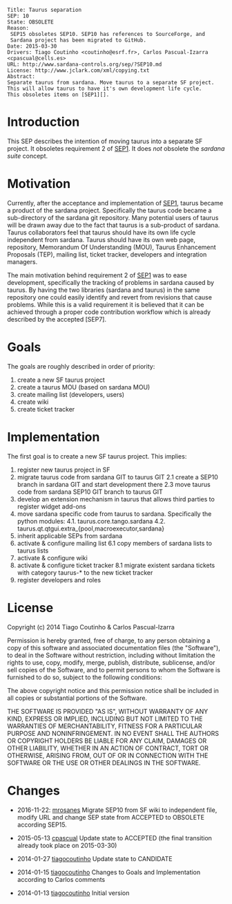 	Title: Taurus separation
	SEP: 10
	State: OBSOLETE
	Reason: 
	 SEP15 obsoletes SEP10. SEP10 has references to SourceForge, and
	 Sardana project has been migrated to GitHub.
	Date: 2015-03-30
	Drivers: Tiago Coutinho <coutinho@esrf.fr>, Carlos Pascual-Izarra <cpascual@cells.es>
	URL: http://www.sardana-controls.org/sep/?SEP10.md
	License: http://www.jclark.com/xml/copying.txt
	Abstract:
	Separate taurus from sardana. Move taurus to a separate SF project.
	This will allow taurus to have it's own development life cycle.
	This obsoletes items on [SEP1][].



Introduction
============

This SEP describes the intention of moving taurus into a separate SF project. 
It obsoletes requirement 2 of [SEP1]. It does *not* obsolete the *sardana suite* concept. 

Motivation
==========

Currently, after the acceptance and implementation of [SEP1], taurus became a product of the sardana project. Specifically the taurus code became a sub-directory of the sardana git repository.
Many potential users of taurus will be drawn away due to the fact that taurus is a sub-product of sardana. Taurus collaborators feel that taurus should have its own life cycle independent from sardana. Taurus should have its own web page, repository, Memorandum Of Understanding (MOU), Taurus Enhancement Proposals (TEP), mailing list, ticket tracker, developers and integration managers.

The main motivation behind requirement 2 of [SEP1] was to ease development, specifically the tracking of problems in sardana caused by taurus. By having the two libraries (sardana and taurus) in the same repository one could easily identify and revert from revisions that cause problems. While this is a valid requirement it is believed that it can be achieved through a proper code contribution workflow which is already described by the accepted [SEP7].

Goals
=====

The goals are roughly described in order of priority:

  1. create a new SF taurus project
  2. create a taurus MOU (based on sardana MOU)
  3. create mailing list (developers, users)
  4. create wiki
  5. create ticket tracker

Implementation
==============

The first goal is to create a new SF taurus project. This implies:

1. register new taurus project in SF
2. migrate taurus code from sardana GIT to taurus GIT
    2.1 create a SEP10 branch in sardana GIT and start development there
    2.3 move taurus code from sardana SEP10 GIT branch to taurus GIT
3. develop an extension mechanism in taurus that allows third parties to register widget add-ons
4. move sardana specific code from taurus to sardana. Specifically the python modules:
    4.1. taurus.core.tango.sardana
    4.2. taurus.qt.qtgui.extra_{pool,macroexecutor,sardana}
5. inherit applicable SEPs from sardana
6. activate & configure mailing list
    6.1 copy members of sardana lists to taurus lists
7. activate & configure wiki
8. activate & configure ticket tracker
    8.1 migrate existent sardana tickets with category taurus-* to the new ticket tracker
9. register developers and roles
  


License
=======

Copyright (c) 2014 Tiago Coutinho & Carlos Pascual-Izarra

Permission is hereby granted, free of charge, to any person obtaining
a copy of this software and associated documentation files (the
"Software"), to deal in the Software without restriction, including
without limitation the rights to use, copy, modify, merge, publish,
distribute, sublicense, and/or sell copies of the Software, and to
permit persons to whom the Software is furnished to do so, subject to
the following conditions:

The above copyright notice and this permission notice shall be included
in all copies or substantial portions of the Software.

THE SOFTWARE IS PROVIDED "AS IS", WITHOUT WARRANTY OF ANY KIND,
EXPRESS OR IMPLIED, INCLUDING BUT NOT LIMITED TO THE WARRANTIES OF
MERCHANTABILITY, FITNESS FOR A PARTICULAR PURPOSE AND NONINFRINGEMENT.
IN NO EVENT SHALL THE AUTHORS OR COPYRIGHT HOLDERS BE LIABLE FOR ANY
CLAIM, DAMAGES OR OTHER LIABILITY, WHETHER IN AN ACTION OF CONTRACT,
TORT OR OTHERWISE, ARISING FROM, OUT OF OR IN CONNECTION WITH THE
SOFTWARE OR THE USE OR OTHER DEALINGS IN THE SOFTWARE.

Changes
=======

* 2016-11-22: [mrosanes](https://github.com/sagiss/) 
  Migrate SEP10 from SF wiki to independent file, 
  modify URL and change SEP state from ACCEPTED to OBSOLETE according SEP15.

* 2015-05-13 [cpascual](https://sourceforge.net/u/tiagocoutinho/)
  Update state to ACCEPTED (the final transition already took place 
  on 2015-03-30)

* 2014-01-27 [tiagocoutinho](https://sourceforge.net/u/tiagocoutinho/)
  Update state to CANDIDATE

* 2014-01-15 [tiagocoutinho](https://sourceforge.net/u/tiagocoutinho/)
  Changes to Goals and Implementation according to Carlos comments

* 2014-01-13 [tiagocoutinho](https://sourceforge.net/u/tiagocoutinho/)
  Initial version
 




[SEP1]: sep/SEP1.md

